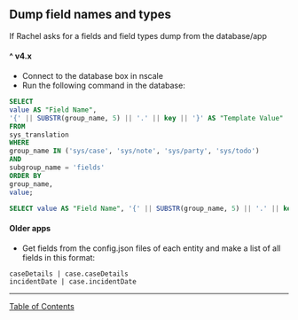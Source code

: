 ## Dump field names and types 

If Rachel asks for a fields and field types dump from the database/app

#### ^ v4.x
- Connect to the database box in nscale
- Run the following command in the database:

```sql
SELECT
value AS "Field Name",
'{' || SUBSTR(group_name, 5) || '.' || key || '}' AS "Template Value"
FROM
sys_translation
WHERE
group_name IN ('sys/case', 'sys/note', 'sys/party', 'sys/todo')
AND
subgroup_name = 'fields'
ORDER BY
group_name,
value;
```

```sql
SELECT value AS "Field Name", '{' || SUBSTR(group_name, 5) || '.' || key || '}' AS "Template Value" FROM sys_translation WHERE group_name IN ('sys/case', 'sys/note', 'sys/party', 'sys/todo') AND subgroup_name = 'fields' ORDER BY group_name, value;
```

#### Older apps

- Get fields from the config.json files of each entity and make a list of all fields in this format:
```
caseDetails | case.caseDetails
incidentDate | case.incidentDate
```

***
[Table of Contents](../README.md)
